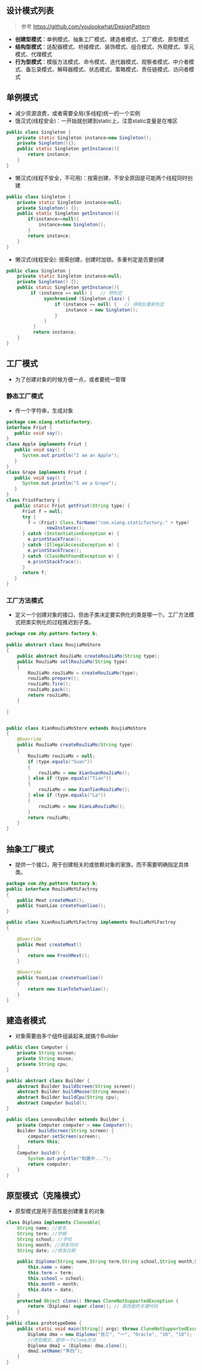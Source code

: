 ## 设计模式列表
> 参考 https://github.com/youlookwhat/DesignPattern
+ **创建型模式**：单例模式、抽象工厂模式、建造者模式、工厂模式、原型模式
+ **结构型模式**：适配器模式、桥接模式、装饰模式、组合模式、外观模式、享元模式、代理模式
+ **行为型模式**：模版方法模式、命令模式、迭代器模式、观察者模式、中介者模式、备忘录模式、解释器模式、状态模式、策略模式、责任链模式、访问者模式

## 单例模式
+ 减少资源浪费，或者需要全局(多线程)统一的一个实例
+ 饿汉式(线程安全)：一开始就创建到static上，注意static变量是在堆区
``` java
public class Singleton {
	private static Singleton instance=new Singleton();
	private Singleton(){};
	public static Singleton getInstance(){
		return instance;
	}
}
```
+ 懒汉式(线程不安全，不可用)：按需创建，不安全原因是可能两个线程同时创建
``` java
public class Singleton {
	private static Singleton instance=null;
	private Singleton() {};
	public static Singleton getInstance(){
		if(instance==null){ 
			instance=new Singleton();
		}
		return instance;
	}
}
```
+ 懒汉式(线程安全): 按需创建，创建时加锁。多重判定是否要创建
``` java
public class Singleton {
	private static Singleton instance=null;
	private Singleton() {};
	public static Singleton getInstance(){
		 if (instance == null) {   // 预判定
	          synchronized (Singleton.class) {  
	              if (instance == null) {   // 得锁后重新判定
	            	  instance = new Singleton();  
	              }  
	          }  
	      }  
	      return instance;  
	}
}
```

## 工厂模式
+ 为了创建对象的时候方便一点，或者要统一管理

### 静态工厂模式
+ 传一个字符串，生成对象
``` java 
package com.xiang.staticfactory;  
interface Friut {  
   public void say();  
}  
class Apple implements Friut {  
   public void say() {  
      System.out.println("I am an Apple");  
   }  
}  
class Grape implements Friut {  
   public void say() {  
      System.out.println("I am a Grape");  
   }  
} 
class FriutFactory {  
   public static Friut getFriut(String type) {  
      Friut f = null;  
      try {  
        f = (Friut) Class.forName("com.xiang.staticfactory." + type)  
              .newInstance();  
      } catch (InstantiationException e) {  
        e.printStackTrace();  
      } catch (IllegalAccessException e) {  
        e.printStackTrace();  
      } catch (ClassNotFoundException e) {  
        e.printStackTrace();  
      }  
      return f;  
   }  
}  
```
### 工厂方法模式
+ 定义一个创建对象的接口，但由子类决定要实例化的类是哪一个。工厂方法模式把类实例化的过程推迟到子类。
``` java 
package com.zhy.pattern.factory.b;
 
public abstract class RoujiaMoStore
{
	public abstract RouJiaMo createRouJiaMo(String type);
	public RouJiaMo sellRouJiaMo(String type)
	{
		RouJiaMo rouJiaMo = createRouJiaMo(type);
		rouJiaMo.prepare();
		rouJiaMo.fire();
		rouJiaMo.pack();
		return rouJiaMo;
	}
 
}


public class XianRouJiaMoStore extends RoujiaMoStore
{
	@Override
	public RouJiaMo createRouJiaMo(String type)
	{
		RouJiaMo rouJiaMo = null;
		if (type.equals("Suan"))
		{
			rouJiaMo = new XianSuanRouJiaMo();
		} else if (type.equals("Tian"))
		{
			rouJiaMo = new XianTianRouJiaMo();
		} else if (type.equals("La"))
		{
			rouJiaMo = new XianLaRouJiaMo();
		}
		return rouJiaMo;
	}
}
```

## 抽象工厂模式
+ 提供一个接口，用于创建相关的或依赖对象的家族，而不需要明确指定具体类。
``` java 
package com.zhy.pattern.factory.b;
public interface RouJiaMoYLFactroy
{
	public Meat createMeat();
	public YuanLiao createYuanliao();
}

public class XianRouJiaMoYLFactroy implements RouJiaMoYLFactroy
{
 
	@Override
	public Meat createMeat()
	{
		return new FreshMest();
	}

	@Override
	public YuanLiao createYuanliao()
	{
		return new XianTeSeYuanliao();
	}
}
```

## 建造者模式
+ 对象需要由多个组件组装起来,就搞个Builder
``` java 
public class Computer {
    private String screen;
    private String mouse;
    private String cpu;
}

public abstract class Builder {
    abstract Builder buildScreen(String screen);
    abstract Builder buildMouse(String mouse);
    abstract Builder buildCpu(String cpu);
    abstract Computer build();
}

public class LenovoBuilder extends Builder {
    private Computer computer = new Computer();
    Builder buildScreen(String screen) {
        computer.setScreen(screen);
        return this;
    }
    Computer build() {
        System.out.println("构建中...");
        return computer;
    }
}
```

## 原型模式（克隆模式）
+ 原型模式是用于高性能创建重复的对象
``` java 
class Diploma implements Cloneable{
	String name; //姓名
	String term; //学期
	String school; //学校
	String month; //颁发月份
	String date; //颁发日期
	
	public Diploma(String name,String term,String school,String month,String date){
		this.name = name;
		this.term = term;
		this.school = school;
		this.month = month;
		this.date = date;
	}
	protected Object clone() throws CloneNotSupportedException {
		return (Diploma) super.clone(); // 高性能的关键代码
	}
}
public class prototypeDemo {
	public static void main(String[] args) throws CloneNotSupportedException {
		Diploma dma = new Diploma("张三", "一", "Oracle", "10", "10");
		//原型模式，提供一个clone方法
		Diploma dma2 = (Diploma) dma.clone();
		dma2.setName("李四");
    }
}
```